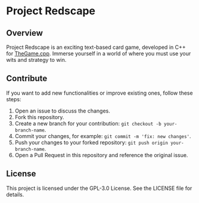 # Project Redscape

## **Overview**
Project Redscape is an exciting text-based card game, developed in C++ for [TheGame.cpp](https://henrzven.github.io/the-game/). Immerse yourself in a world of where you must use your wits and strategy to win.

## Contribute
If you want to add new functionalities or improve existing ones, follow these steps:

1. Open an issue to discuss the changes.
2. Fork this repository.
3. Create a new branch for your contribution: `git checkout -b your-branch-name`.
5. Commit your changes, for example: `git commit -m 'fix: new changes'`.
6. Push your changes to your forked repository: `git push origin your-branch-name`.
7. Open a Pull Request in this repository and reference the original issue.

## **License**
This project is licensed under the GPL-3.0 License. See the LICENSE file for details.
